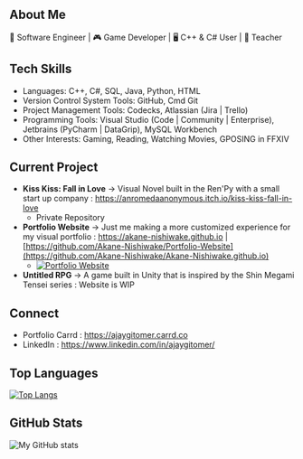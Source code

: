 
## About Me 
🚀 Software Engineer | 🎮 Game Developer | 🖥️ C++ & C# User | 🌱 Teacher


## Tech Skills
- Languages: C++, C#, SQL, Java, Python, HTML
- Version Control System Tools: GitHub, Cmd Git 
- Project Management Tools: Codecks, Atlassian (Jira | Trello)
- Programming Tools: Visual Studio (Code | Community | Enterprise), Jetbrains (PyCharm | DataGrip), MySQL Workbench
- Other Interests: Gaming, Reading, Watching Movies, GPOSING in FFXIV


## Current Project
- __Kiss Kiss: Fall in Love__ -> Visual Novel built in the Ren'Py with a small start up company : https://anromedaanonymous.itch.io/kiss-kiss-fall-in-love
  - Private Repository
- __Portfolio Website__ -> Just me making a more customized experience for my visual portfolio : https://akane-nishiwake.github.io | [https://github.com/Akane-Nishiwake/Portfolio-Website](https://github.com/Akane-Nishiwake/Akane-Nishiwake.github.io)
  - [![Portfolio Website](https://github-readme-stats.vercel.app/api/pin/?username=Akane-Nishiwake&repo=Akane-Nishiwake.github.io)](https://github.com/Akane-Nishiwake/Akane-Nishiwake.github.io) 
- __Untitled RPG__ -> A game built in Unity that is inspired by the Shin Megami Tensei series : Website is WIP


## Connect 
- Portfolio Carrd : https://ajaygitomer.carrd.co
- LinkedIn : https://www.linkedin.com/in/ajaygitomer/


## Top Languages  
[![Top Langs](https://github-readme-stats.vercel.app/api/top-langs/?username=Akane-Nishiwake\&layout=donut)](https://github.com/Akane-Nishiwake/github-readme-stats)


## GitHub Stats  
![My GitHub stats](https://github-readme-stats.vercel.app/api?username=Akane-Nishiwake&show_icons=true&theme=github_dark )  


<!--
**Akane-Nishiwake/Akane-Nishiwake** is a ✨ _special_ ✨ repository because its `README.md` (this file) appears on your GitHub profile.

Here are some ideas to get you started:

- 🔭 I’m currently working on ...
- 🌱 I’m currently learning ...
- 👯 I’m looking to collaborate on ...
- 🤔 I’m looking for help with ...
- 💬 Ask me about ...
- 📫 How to reach me: ...
- 😄 Pronouns: ...
- ⚡ Fun fact: ...
-->

